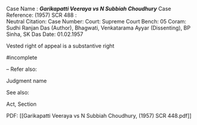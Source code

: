 Case Name : ***Garikapatti Veeraya vs N Subbiah Choudhury***
Case Reference: (1957) SCR 488 :  
Neutral Citation:
Case Number: 
Court: Supreme Court
Bench: 05
Coram: Sudhi Ranjan Das (Author), Bhagwati, Venkatarama Ayyar (Dissenting), BP Sinha, SK Das
Date: 01.02.1957

Vested right of appeal is a substantive right 

#incomplete 



–
Refer also:

Judgment name

See also:
 
Act, Section

PDF:
[[Garikapatti Veeraya vs N Subbiah Choudhury, (1957) SCR 448.pdf]]